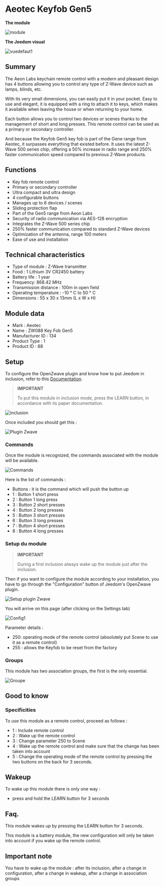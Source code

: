 # Aeotec Keyfob Gen5

**The module**

![module](images/aeotec.keyfob-gen5/module.jpg)

**The Jeedom visual**

![vuedefaut1](images/aeotec.keyfob-gen5/vuedefaut1.jpg)

## Summary

The Aeon Labs keychain remote control with a modern and pleasant design has 4 buttons allowing you to control any type of Z-Wave device such as lamps, blinds, etc.

With its very small dimensions, you can easily put it in your pocket. Easy to use and elegant, it is equipped with a ring to attach it to keys, which makes it available when leaving the house or when returning to your home.

Each button allows you to control two devices or scenes thanks to the management of short and long presses. This remote control can be used as a primary or secondary controller.

And because the Keyfob Gen5 key fob is part of the Gene range from Aeotec, it surpasses everything that existed before. It uses the latest Z-Wave 500 series chip, offering a 50% increase in radio range and 250% faster communication speed compared to previous Z-Wave products.

## Functions

-   Key fob remote control
-   Primary or secondary controller
-   Ultra compact and ultra design
-   4 configurable buttons
-   Manages up to 8 devices / scenes
-   Sliding protection flap
-   Part of the Gen5 range from Aeon Labs
-   Security of radio communication via AES-128 encryption
-   Integrates the Z-Wave 500 series chip
-   250% faster communication compared to standard Z-Wave devices
-   Optimization of the antenna, range 100 meters
-   Ease of use and installation

## Technical characteristics

-   Type of module : Z-Wave transmitter
-   Food : 1 Lithium 3V CR2450 battery
-   Battery life : 1 year
-   Frequency: 868.42 MHz
-   Transmission distance : 100m in open field
-   Operating temperature : -10 ° C to 50 ° C
-   Dimensions : 55 x 30 x 13mm (L x W x H)

## Module data

-   Mark : Aeotec
-   Name : ZW088 Key Fob Gen5
-   Manufacturer ID : 134
-   Product Type : 1
-   Product ID : 88

## Setup

To configure the OpenZwave plugin and know how to put Jeedom in inclusion, refer to this [Documentation](https://doc.jeedom.com/en_US/plugins/automation%20protocol/openzwave/).

> **IMPORTANT**
>
> To put this module in inclusion mode, press the LEARN button, in accordance with its paper documentation.

![inclusion](images/aeotec.keyfob-gen5/inclusion.jpg)

Once included you should get this :

![Plugin Zwave](images/aeotec.keyfob-gen5/information.jpg)

### Commands

Once the module is recognized, the commands associated with the module will be available.

![Commands](images/aeotec.keyfob-gen5/commandes.jpg)

Here is the list of commands :

-   Buttons : it is the command which will push the button up
  - 1 : Button 1 short press
  - 2 : Button 1 long press
  - 3 : Button 2 short presses
  - 4 : Button 2 long presses
  - 5 : Button 3 short presses
  - 6 : Button 3 long presses
  - 7 : Button 4 short presses
  - 8 : Button 4 long presses

### Setup du module

> **IMPORTANT**
>
> During a first inclusion always wake up the module just after the inclusion.

Then if you want to configure the module according to your installation, you have to go through the "Configuration" button of Jeedom's OpenZwave plugin.

![Setup plugin Zwave](images/plugin/bouton_configuration.jpg)

You will arrive on this page (after clicking on the Settings tab)

![Config1](images/aeotec.keyfob-gen5/config1.jpg)

Parameter details :

-   250: operating mode of the remote control (absolutely put Scene to use it as a remote control)
-   255 : allows the Keyfob to be reset from the factory

### Groups

This module has two association groups, the first is the only essential.

![Groupe](images/aeotec.keyfob-gen5/groupe.jpg)

##  Good to know

### Specificities

To use this module as a remote control, proceed as follows :

-   1 : Include remote control
-   2 : Wake up the remote control
-   3 : Change parameter 250 to Scene
-   4 : Wake up the remote control and make sure that the change has been taken into account
-   5 : Change the operating mode of the remote control by pressing the two buttons on the back for 3 seconds.

## Wakeup

To wake up this module there is only one way :

-   press and hold the LEARN button for 3 seconds

## Faq.

This module wakes up by pressing the LEARN button for 3 seconds.

This module is a battery module, the new configuration will only be taken into account if you wake up the remote control.

## Important note

You have to wake up the module : after its inclusion, after a change in configuration, after a change in wakeup, after a change in association groups
